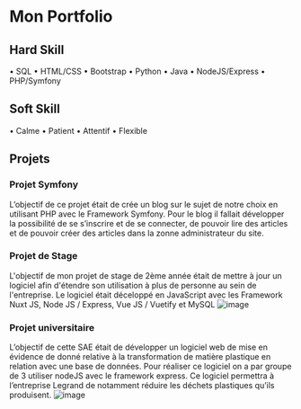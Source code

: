# Mon Portfolio

## Hard Skill
  •	SQL
  •	HTML/CSS
  •	Bootstrap
  •	Python
  •	Java
  •	NodeJS/Express
  •	PHP/Symfony

## Soft Skill
  •	Calme
  •	Patient
  •	Attentif
  •	Flexible


  ## Projets

  ### Projet Symfony 
  
  L’objectif de ce projet était de crée un blog sur le sujet de notre choix en utilisant PHP avec le Framework Symfony. Pour le blog il fallait développer la possibilité de se s’inscrire et de se connecter, de pouvoir lire des articles et de pouvoir créer des articles dans la zonne administrateur du site.

  ### Projet de Stage

  L'objectif de mon projet de stage de 2ème année était de mettre à jour un logiciel afin d'étendre son utilisation à plus de personne au sein de l'entreprise. Le logiciel était déceloppé en JavaScript avec les Framework  Nuxt JS, Node JS / Express, Vue JS / Vuetify et MySQL
  ![image](https://github.com/mouffron/mouffron/assets/104823184/e3ff868d-dd95-4729-83e5-7ecee530b2a4)


  ### Projet universitaire

  L’objectif de cette SAE était de développer un logiciel web de mise en évidence de donné relative à la transformation de matière plastique en relation avec une base de données. Pour réaliser ce logiciel on a par groupe de 3 utiliser nodeJS avec le framework express. Ce logiciel permettra à l’entreprise Legrand de notamment réduire les déchets plastiques qu’ils produisent.
![image](https://github.com/mouffron/mouffron/assets/104823184/200a8e3b-8309-4f2e-a92b-9b9479d1dde9)





